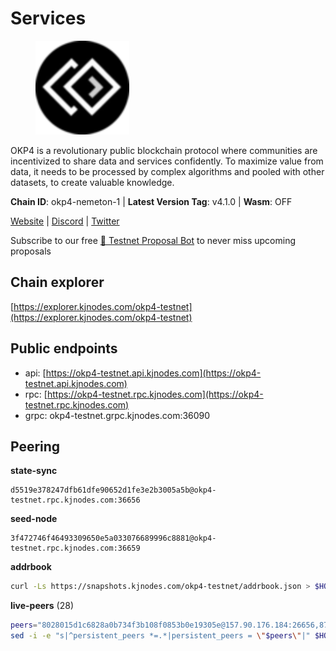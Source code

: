 # Services

<figure><img src="https://raw.githubusercontent.com/kj89/cosmos-images/main/logos/okp4.png" width="150" alt=""><figcaption></figcaption></figure>

OKP4 is a revolutionary public blockchain protocol where communities are incentivized to  share data and services confidently. To maximize value from data, it needs to be processed  by complex algorithms and pooled with other datasets, to create valuable knowledge.

**Chain ID**: okp4-nemeton-1 | **Latest Version Tag**: v4.1.0 | **Wasm**: OFF

[Website](https://okp4.network) | [Discord](https://discord.gg/okp4) | [Twitter](https://twitter.com/OKP4_Protocol)



Subscribe to our free [🤖 Testnet Proposal Bot](https://t.me/kjnodes_testnet_proposal_bot) to never miss upcoming proposals


## Chain explorer
[https://explorer.kjnodes.com/okp4-testnet](https://explorer.kjnodes.com/okp4-testnet)

## Public endpoints

* api: [https://okp4-testnet.api.kjnodes.com](https://okp4-testnet.api.kjnodes.com)
* rpc: [https://okp4-testnet.rpc.kjnodes.com](https://okp4-testnet.rpc.kjnodes.com)
* grpc: okp4-testnet.grpc.kjnodes.com:36090

## Peering

**state-sync**

```text
d5519e378247dfb61dfe90652d1fe3e2b3005a5b@okp4-testnet.rpc.kjnodes.com:36656
```

**seed-node**

```text
3f472746f46493309650e5a033076689996c8881@okp4-testnet.rpc.kjnodes.com:36659
```

**addrbook**
```bash
curl -Ls https://snapshots.kjnodes.com/okp4-testnet/addrbook.json > $HOME/.okp4d/config/addrbook.json
```

**live-peers** (28)
```bash
peers="8028015d1c6828a0b734f3b108f0853b0e19305e@157.90.176.184:26656,879fb3a72df69775bc452ab5f0ba33ddafcd1f58@54.36.109.62:11156,b7e01ffbe25214f24bb42f0e805d02940a7224df@194.163.172.115:17656,78d923333e39e747c6a7fbfcc822ec6279990556@91.211.251.232:28656,d5519e378247dfb61dfe90652d1fe3e2b3005a5b@65.109.68.190:36656,0521f5697fd89fc58bfbe0867525a9fe9efc12f4@65.109.154.182:38656,ead118d7cbe51cbabf5a77b69db7255512f41023@88.208.34.134:60656,874373b78d2cd50e716aa464bf407581d9305655@94.250.201.130:27656,603828b0b21b150ece5aeee9d548a259d08348ec@65.108.224.156:26656,7dfc61d3ac9f6da7fa9f4893bc0ffa17ef8006e6@185.111.159.139:36656,14f8949ab0a276d2e55c8fa6255430881978a619@185.192.96.236:26656,b0b56d944cf1cc569a1e77e0923e075bad94d755@141.95.145.41:28656,42fbb917fca6787bc3ab774865f4bb1ef950f114@65.108.226.26:30656,8cdeb85dada114c959c36bb59ce258c65ae3a09c@88.198.242.163:36656,5c2a752c9b1952dbed075c56c600c3a79b58c395@95.214.55.232:26996,74349a1cb9479b291866debe2042de8a2e88b850@65.108.233.109:17656,e20b9048c220d4a8b7e7934fddb3c4fb20c20bdd@81.0.246.196:26656,6a66a38bdd5895ec6f1ce18b3430860a30e18e02@142.132.149.118:26656,8af258bbe73f4c66127a7b3e8b1ec23fde2950a6@65.108.192.123:19656,12367c976a54980789e56c4fcaa5c38576be9ce1@65.109.89.5:32656,44c4ad482cf8f1d9e7e18968da78bd0349fe853e@5.78.54.193:26656,d1a0ff9bd7ea1ebd06bc7158f3523f5e557328be@163.172.135.127:26656,8a7605d8ae4338de5b7a0d5c70244ce05e377630@85.10.200.221:26656,fe8bd9375c43a7cc6ef27e62d56af341a62e67c9@95.217.202.49:30656,854cc8b83a48ba4394c1940b57d0f42ec013e033@38.242.251.204:26656,eef77b5ae1c37f3e5809ff928c329dde906be388@65.108.133.73:21656,8bccab4596e8bc162763bad6597d43523e6c32f8@104.194.8.68:26656,1f4fa23210cc1d086a928a3c6de7c24f6c8f17ba@202.61.226.120:16656"
sed -i -e "s|^persistent_peers *=.*|persistent_peers = \"$peers\"|" $HOME/.okp4d/config/config.toml
```
